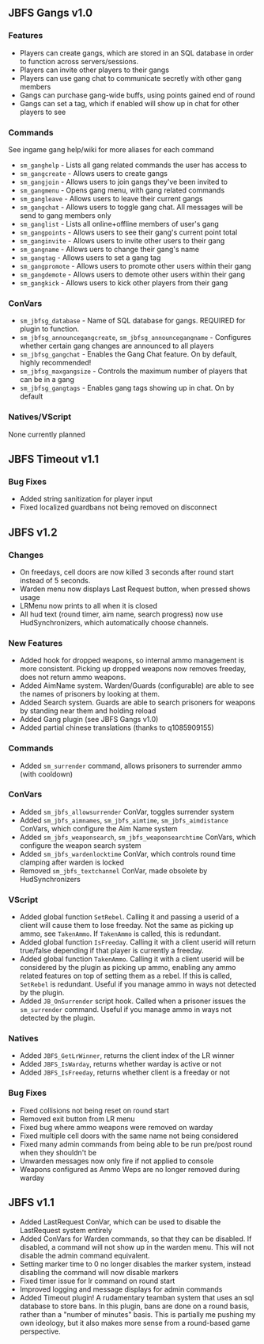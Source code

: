 ## JBFS Gangs v1.0
### Features
- Players can create gangs, which are stored in an SQL database in order to function across servers/sessions.
- Players can invite other players to their gangs
- Players can use gang chat to communicate secretly with other gang members
- Gangs can purchase gang-wide buffs, using points gained end of round
- Gangs can set a tag, which if enabled will show up in chat for other players to see
### Commands
See ingame gang help/wiki for more aliases for each command
- `sm_ganghelp` - Lists all gang related commands the user has access to
- `sm_gangcreate` - Allows users to create gangs
- `sm_gangjoin` - Allows users to join gangs they've been invited to
- `sm_gangmenu` - Opens gang menu, with gang related commands
- `sm_gangleave` - Allows users to leave their current gangs
- `sm_gangchat` - Allows users to toggle gang chat. All messages will be send to gang members only
- `sm_ganglist` - Lists all online+offline members of user's gang
- `sm_gangpoints` - Allows users to see their gang's current point total
- `sm_ganginvite` - Allows users to invite other users to their gang
- `sm_gangname` - Allows uers to change their gang's name
- `sm_gangtag` - Allows users to set a gang tag
- `sm_gangpromote` - Allows users to promote other users within their gang
- `sm_gangdemote` - Allows users to demote other users within their gang
- `sm_gangkick` - Allows users to kick other players from their gang
### ConVars
- `sm_jbfsg_database` - Name of SQL database for gangs. REQUIRED for plugin to function.
- `sm_jbfsg_announcegangcreate`, `sm_jbfsg_announcegangname` - Configures whether certain gang changes are announced to all players
- `sm_jbfsg_gangchat` - Enables the Gang Chat feature. On by default, highly recommended!
- `sm_jbfsg_maxgangsize` - Controls the maximum number of players that can be in a gang
- `sm_jbfsg_gangtags` - Enables gang tags showing up in chat. On by default
### Natives/VScript
None currently planned
## JBFS Timeout v1.1
### Bug Fixes
- Added string sanitization for player input
- Fixed localized guardbans not being removed on disconnect
## JBFS v1.2
### Changes
- On freedays, cell doors are now killed 3 seconds after round start instead of 5 seconds.
- Warden menu now displays Last Request button, when pressed shows usage
- LRMenu now prints to all when it is closed
- All hud text (round timer, aim name, search progress) now use HudSynchronizers, which automatically choose channels. 
### New Features
- Added hook for dropped weapons, so internal ammo management is more consistent. Picking up dropped weapons now removes freeday, does not return ammo weapons.
- Added AimName system. Warden/Guards (configurable) are able to see the names of prisoners by looking at them.
- Added Search system. Guards are able to search prisoners for weapons by standing near them and holding reload
- Added Gang plugin (see JBFS Gangs v1.0) 
- Added partial chinese translations (thanks to q1085909155)
### Commands
- Added `sm_surrender` command, allows prisoners to surrender ammo (with cooldown)
### ConVars
- Added `sm_jbfs_allowsurrender` ConVar, toggles surrender system
- Added `sm_jbfs_aimnames`, `sm_jbfs_aimtime`, `sm_jbfs_aimdistance` ConVars, which configure the Aim Name system
- Added `sm_jbfs_weaponsearch`, `sm_jbfs_weaponsearchtime` ConVars, which configure the weapon search system
- Added `sm_jbfs_wardenlocktime` ConVar, which controls round time clamping after warden is locked
- Removed `sm_jbfs_textchannel` ConVar, made obsolete by HudSynchronizers
### VScript
- Added global function `SetRebel`. Calling it and passing a userid of a client will cause them to lose freeday. Not the same as picking up ammo, see `TakenAmmo`. If `TakenAmmo` is called, this is redundant.
- Added global function `IsFreeday`. Calling it with a client userid will return true/false depending if that player is currently a freeday.
- Added global function `TakenAmmo`. Calling it with a client userid will be considered by the plugin as picking up ammo, enabling any ammo related features on top of setting them as a rebel. If this is called, `SetRebel` is redundant. Useful if you manage ammo in ways not detected by the plugin.
- Added `JB_OnSurrender` script hook. Called when a prisoner issues the `sm_surrender` command. Useful if you manage ammo in ways not detected by the plugin.
### Natives
- Added `JBFS_GetLrWinner`, returns the client index of the LR winner
- Added `JBFS_IsWarday`, returns whether warday is active or not
- Added `JBFS_IsFreeday`, returns whether client is a freeday or not
### Bug Fixes
- Fixed collisions not being reset on round start
- Removed exit button from LR menu
- Fixed bug where ammo weapons were removed on warday
- Fixed multiple cell doors with the same name not being considered
- Fixed many admin commands from being able to be run pre/post round when they shouldn't be
- Unwarden messages now only fire if not applied to console
- Weapons configured as Ammo Weps are no longer removed during warday

## JBFS v1.1
- Added LastRequest ConVar, which can be used to disable the LastRequest system entirely
- Added ConVars for Warden commands, so that they can be disabled. If disabled, a command will not show up in the warden menu. This will not disable the admin command equivalent.
- Setting marker time to 0 no longer disables the marker system, instead disabling the command will now disable markers
- Fixed timer issue for lr command on round start
- Improved logging and message displays for admin commands
- Added Timeout plugin! A rudamentary teamban system that uses an sql database to store bans. In this plugin, bans are done on a round basis, rather than a "number of minutes" basis. This is partially me pushing my own ideology, but it also makes more sense from a round-based game perspective.
